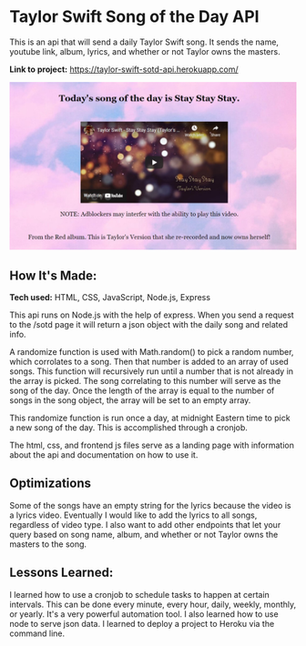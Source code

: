 # Taylor Swift Song of the Day API
This is an api that will send a daily Taylor Swift song. It sends the name, youtube link, album, lyrics, and whether or not Taylor owns the masters.

**Link to project:** https://taylor-swift-sotd-api.herokuapp.com/

![a screenshot of the landing page example](public/exampless.jpg)

## How It's Made:

**Tech used:** HTML, CSS, JavaScript, Node.js, Express

This api runs on Node.js with the help of express. When you send a request to the /sotd page it will return a json object with the daily song and related info.

A randomize function is used with Math.random() to pick a random number, which corrolates to a song. Then that number is added to an array of used songs. This function will recursively run until a number that is not already in the array is picked. The song correlating to this number will serve as the song of the day. Once the length of the array is equal to the number of songs in the song object, the array will be set to an empty array.

This randomize function is run once a day, at midnight Eastern time to pick a new song of the day. This is accomplished through a cronjob. 

The html, css, and frontend js files serve as a landing page with information about the api and documentation on how to use it.

## Optimizations

Some of the songs have an empty string for the lyrics because the video is a lyrics video. Eventually I would like to add the lyrics to all songs, regardless of video type. I also want to add other endpoints that let your query based on song name, album, and whether or not Taylor owns the masters to the song.

## Lessons Learned:

I learned how to use a cronjob to schedule tasks to happen at certain intervals. This can be done every minute, every hour, daily, weekly, monthly, or yearly. It's a very powerful automation tool. I also learned how to use node to serve json data. I learned to deploy a project to Heroku via the command line.


